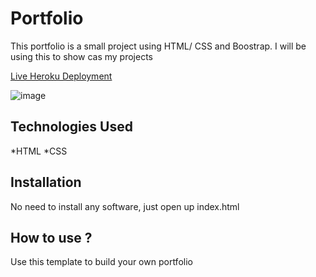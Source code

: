 # Portfolio

This portfolio is a small project using HTML/ CSS and Boostrap. I will be using this to show cas my projects

[Live Heroku Deployment](https://portfolio-hamzaakmal.herokuapp.com/)

![image](https://user-images.githubusercontent.com/107588593/185680123-6c659d9b-6f42-4c2d-9a85-770e084b1010.png)


## Technologies Used

*HTML
*CSS

## Installation

No need to install any software, just open up index.html

## How to use ?

Use this template to build your own portfolio

